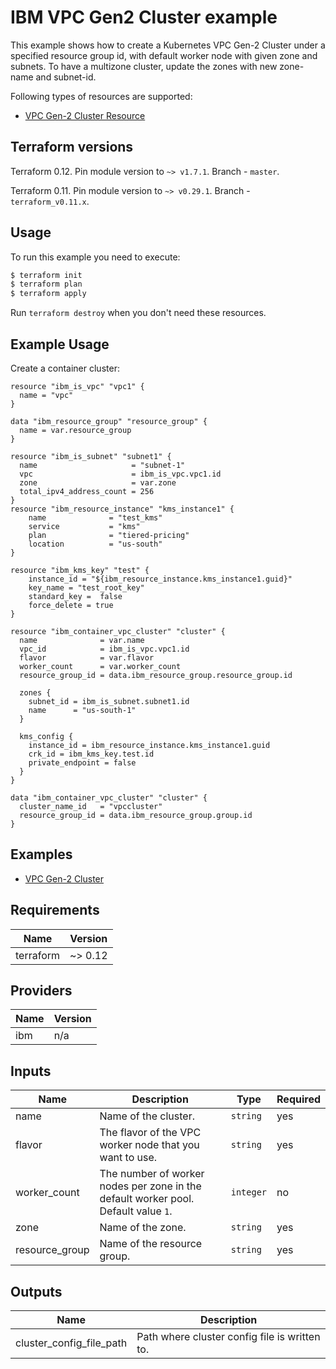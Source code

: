 # IBM VPC Gen2 Cluster example

This example shows how to create a Kubernetes VPC Gen-2 Cluster under a specified resource group id, with default worker node with given zone and subnets. To have a multizone cluster, update the zones with new zone-name and subnet-id. 
 
Following types of resources are supported:

* [ VPC Gen-2 Cluster Resource ](https://cloud.ibm.com/docs/terraform?topic=terraform-container-resources#vpc-gen2)


## Terraform versions

Terraform 0.12. Pin module version to `~> v1.7.1`. Branch - `master`.

Terraform 0.11. Pin module version to `~> v0.29.1`. Branch - `terraform_v0.11.x`.

## Usage

To run this example you need to execute:

```bash
$ terraform init
$ terraform plan
$ terraform apply
```

Run `terraform destroy` when you don't need these resources.

## Example Usage

Create a container cluster:

```hcl
resource "ibm_is_vpc" "vpc1" {
  name = "vpc"
}

data "ibm_resource_group" "resource_group" {
  name = var.resource_group
}

resource "ibm_is_subnet" "subnet1" {
  name                     = "subnet-1"
  vpc                      = ibm_is_vpc.vpc1.id
  zone                     = var.zone
  total_ipv4_address_count = 256
}
resource "ibm_resource_instance" "kms_instance1" {
    name              = "test_kms"
    service           = "kms"
    plan              = "tiered-pricing"
    location          = "us-south"
}
  
resource "ibm_kms_key" "test" {
    instance_id = "${ibm_resource_instance.kms_instance1.guid}"
    key_name = "test_root_key"
    standard_key =  false
    force_delete = true
}

resource "ibm_container_vpc_cluster" "cluster" {
  name              = var.name
  vpc_id            = ibm_is_vpc.vpc1.id
  flavor            = var.flavor
  worker_count      = var.worker_count
  resource_group_id = data.ibm_resource_group.resource_group.id

  zones {
    subnet_id = ibm_is_subnet.subnet1.id
    name      = "us-south-1"
  }

  kms_config {
    instance_id = ibm_resource_instance.kms_instance1.guid
    crk_id = ibm_kms_key.test.id
    private_endpoint = false
  }
}
```

```hcl
data "ibm_container_vpc_cluster" "cluster" {
  cluster_name_id   = "vpccluster"
  resource_group_id = data.ibm_resource_group.group.id
}
```

## Examples

* [ VPC Gen-2 Cluster  ](https://github.com/IBM-Cloud/terraform-provider-ibm/tree/master/examples/ibm-cluster/vpc-gen2-cluster)

<!-- BEGINNING OF PRE-COMMIT-TERRAFORM DOCS HOOK -->
## Requirements

| Name | Version |
|------|---------|
| terraform | ~> 0.12 |

## Providers

| Name | Version |
|------|---------|
| ibm | n/a |

## Inputs

| Name | Description | Type | Required |
|------|-------------|------|---------|
| name | Name of the cluster. | `string` | yes |
| flavor | The flavor of the VPC worker node that you want to use. | `string` | yes |
| worker\_count | The number of worker nodes per zone in the default worker pool. Default value `1`.| `integer` | no |
| zone | Name of the zone.| `string` | yes |
| resource\_group | Name of the resource group.| `string` | yes |

## Outputs

| Name | Description |
|------|-------------|
| cluster_config_file_path | Path where cluster config file is written to. |